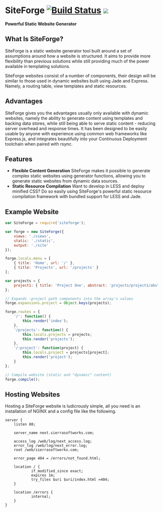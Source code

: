 # SiteForge [![Build Status](https://travis-ci.org/SierraSoftworks/SiteForge.png?branch=master)](https://travis-ci.org/SierraSoftworks/SiteForge) [![](https://badge.fury.io/js/siteforge.png)](https://npmjs.org/package/siteforge)
**Powerful Static Website Generator**

## What Is SiteForge?
SiteForge is a static website generator tool built around a set of assumptions around how a website is structured. It aims to provide more flexibility than previous solutions while still providing much of the power available in templating solutions.

SiteForge websites consist of a number of components, their design will be similar to those used in dynamic websites built using Jade and Express. Namely, a routing table, view templates and static resources.

## Advantages
SiteForge gives you the advantages usually only available with dynamic websites, namely the ability to generate content using templates and backing data stores, while still being able to serve static content - reducing server overhead and response times. It has been designed to be easily usable by anyone with experience using common web frameworks like Express.js, and integrates beautifully into your Continuous Deployment toolchain when paired with rsync.

## Features
 - **Flexible Content Generation** SiteForge makes it possible to generate complex static websites using generator functions, allowing you to generate static websites from dynamic data sources.
 - **Static Resource Compilation** Want to develop in LESS and deploy minified CSS? Do so easily using SiteForge's powerful static resource compilation framework with bundled support for LESS and Jade.

## Example Website
```javascript
var SiteForge = require('siteforge');

var forge = new SiteForge({
	views: './views',
	static: './static',
	output: './site'
});

forge.locals.menu = [
	{ title: 'Home', url: '/' },
	{ title: 'Projects', url: '/projects' }
];

var projects = {
	project1: { title: 'Project One', abstract: 'projects/project1/abstract' , view: 'projects/project1/page' }
};

// Expands :project path components into the array's values
forge.expansions.project = Object.keys(projects);

forge.routes = {
	'/': function() {
		this.render('index');
	},
	'/projects': function() {
		this.locals.projects = projects;
		this.render('projects');
	},
	'/:project': function(project) {
		this.locals.project = projects[project];
		this.render('project');
	}
};

// Compile website (static and "dynamic" content)
forge.compile();
```

## Hosting Websites
Hosting a SiteForge website is ludicrously simple, all you need is an installation of NGINX and a config file like the following.

```
server {
	listen 80;

	server_name next.sierrasoftworks.com;

	access_log /web/log/next_access.log;
	error_log /web/log/next_error.log;
	root /web/sierrasoftworks.com;

	error_page 404 = /errors/not_found.html;

	location / {
			if_modified_since exact;
			expires 1m;
			try_files $uri $uri/index.html =404;
	}

	location /errors {
			internal;
	}
}
```